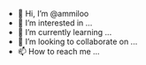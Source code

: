 - 👋 Hi, I’m @ammiloo
- 👀 I’m interested in ...
- 🌱 I’m currently learning ...
- 💞️ I’m looking to collaborate on ...
- 📫 How to reach me ...

<!---
ammiloo/ammiloo is a ✨ special ✨ repository because its `README.md` (this file) appears on your GitHub profile.
You can click the Preview link to take a look at your changes.
--->
